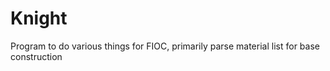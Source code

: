 # Knight
Program to do various things for FIOC, primarily parse material list for base construction
